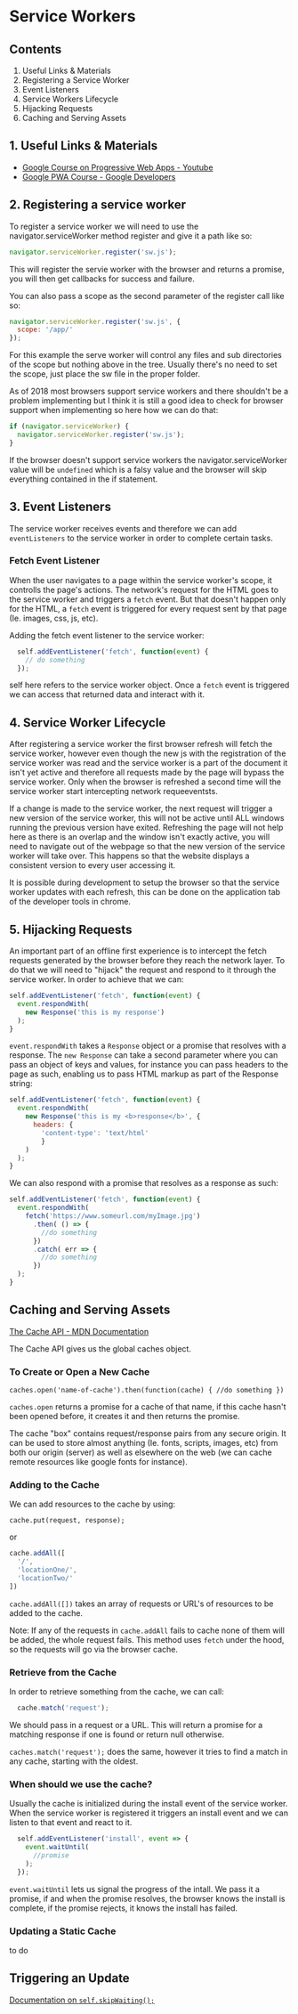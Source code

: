 # Service Workers

## Contents

1. Useful Links & Materials
2. Registering a Service Worker
3. Event Listeners
4. Service Workers Lifecycle
5. Hijacking Requests
6. Caching and Serving Assets


## 1. Useful Links & Materials

- [Google Course on Progressive Web Apps - Youtube](https://www.youtube.com/playlist?list=PLNYkxOF6rcIAdnzEsWkg0KpMn2WJwMBmN)
- [Google PWA Course - Google Developers](https://developers.google.com/web/ilt/pwa/)


## 2. Registering a service worker

To register a service worker we will need to use the navigator.serviceWorker method register and give it a path like so:

``` javascript
navigator.serviceWorker.register('sw.js');
```

This will register the servie worker with the browser and returns a promise, you will then get callbacks for success and failure.

You can also pass a scope as the second parameter of the register call like so:

``` javascript 
navigator.serviceWorker.register('sw.js', {
  scope: '/app/'
});
```
For this example the serve worker will control any files and sub directories of the scope but nothing above in the tree. Usually there's no need to set the scope, just place the sw file in the proper folder.

As of 2018 most browsers support service workers and there shouldn't be a problem implementing but I think it is still a good idea to check for browser support when implementing so here how we can do that: 

``` javascript 
if (navigator.serviceWorker) {
  navigator.serviceWorker.register('sw.js');
}
```

If the browser doesn't support service workers the navigator.serviceWorker value will be `undefined` which is a falsy value and the browser will skip everything contained in the if statement.

## 3. Event Listeners

The service worker receives events and therefore we can add `eventListeners` to the service worker in order to complete certain tasks. 

### Fetch Event Listener

When the user navigates to a page within the service worker's scope, it controlls the page's actions. The network's request for the HTML goes to the service worker and triggers a `fetch` event. But that doesn't happen only for the HTML, a `fetch` event is triggered for every request sent by that page (Ie. images, css, js, etc).

Adding the fetch event listener to the service worker:

``` javascript
  self.addEventListener('fetch', function(event) {
    // do something
  });
```
self here refers to the service worker object. Once a `fetch` event is triggered we can access that returned data and interact with it.


## 4. Service Worker Lifecycle

After registering a service worker the first browser refresh will fetch the service worker, however even though the new js with the registration of the service worker was read and the service worker is a part of the document it isn't yet active and therefore all requests made by the page will bypass the service worker. Only when the browser is refreshed a second time will the service worker start intercepting network requeeventsts. 

If a change is made to the service worker, the next request will trigger a new version of the service worker, this will not be active until ALL windows running the previous version have exited. Refreshing the page will not help here as there is an overlap and the window isn't exactly active, you will need to navigate out of the webpage so that the new version of the service worker will take over. This happens so that the website displays a consistent version to every user accessing it. 

It is possible during development to setup the browser so that the service worker updates with each refresh, this can be done on the application tab of the developer tools in chrome. 

## 5. Hijacking Requests

An important part of an offline first experience is to intercept the fetch requests generated by the browser before they reach the network layer. To do that we will need to "hijack" the request and respond to it through the service worker. In order to achieve that we can: 

``` javascript
self.addEventListener('fetch', function(event) {
  event.respondWith(
    new Response('this is my response')
  );
}
```

`event.respondWith` takes a `Response` object or a promise that resolves with a response.
The `new Response` can take a second parameter where you can pass an object of keys and values, for instance you can pass headers to the page as such, enabling us to pass HTML markup as part of the Response string:

``` javascript
self.addEventListener('fetch', function(event) {
  event.respondWith(
    new Response('this is my <b>response</b>', {
      headers: {
        'content-type': 'text/html'
        }
    )
  );
}
```
We can also respond with a promise that resolves as a response as such:

``` javascript
self.addEventListener('fetch', function(event) {
  event.respondWith(
    fetch('https://www.someurl.com/myImage.jpg')
      .then( () => {
        //do something
      })
      .catch( err => {
        //do something
      })
  );
}
```

## Caching and Serving Assets

[The Cache API - MDN Documentation](https://developer.mozilla.org/en-US/docs/Web/API/Cache)

The Cache API gives us the global caches object. 

### To Create or Open a New Cache
`caches.open('name-of-cache').then(function(cache) { //do something })`

`caches.open` returns a promise for a cache of that name, if this cache hasn't been opened before, it creates it and then returns the promise.

The cache "box" contains request/response pairs from any secure origin. It can be used to store almost anything (Ie. fonts, scripts, images, etc) from both our origin (server) as well as elsewhere on the web (we can cache remote resources like google fonts for instance).

### Adding to the Cache

We can add resources to the cache by using: 

`cache.put(request, response);`

or 

```javascript
cache.addAll([
  '/',
  'locationOne/',
  'locationTwo/'
])
```

`cache.addAll([])` takes an array of requests or URL's of resources to be added to the cache.
 
Note: If any of the requests in `cache.addAll` fails to cache none of them will be added, the whole request fails. This method uses `fetch` under the hood, so the requests will go via the browser cache.

### Retrieve from the Cache

In order to retrieve something from the cache, we can call: 

``` javascript
  cache.match('request');
```
We should pass in a request or a URL. This will return a promise for a matching response if one is found or return null otherwise.

`caches.match('request');` does the same, however it tries to find a match in any cache, starting with the oldest.

### When should we use the cache?

Usually the cache is initialized during the install event of the service worker. When the service worker is registered it triggers an install event and we can listen to that event and react to it. 

```javascript
  self.addEventListener('install', event => {
    event.waitUntil(
      //promise
    );
  });
```

`event.waitUntil` lets us signal the progress of the intall. We pass it a promise, if and when the promise resolves, the browser knows the install is complete, if the promise rejects, it knows the install has failed.

### Updating a Static Cache

to do


## Triggering an Update

[Documentation on `self.skipWaiting();`](https://developers.google.com/web/fundamentals/primers/service-workers/lifecycle#skip_the_waiting_phase "Google Documentataion")
